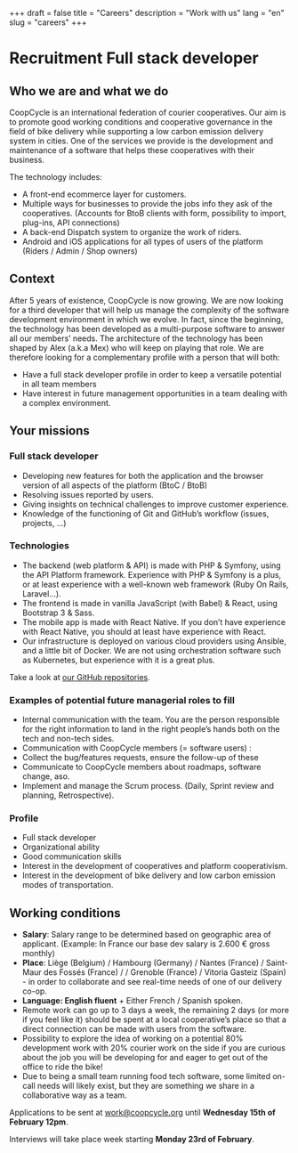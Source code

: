 +++
draft = false
title = "Careers"
description = "Work with us"
lang = "en"
slug = "careers"
+++

# Recruitment Full stack developer

## Who we are and what we do

CoopCycle is an international federation of courier cooperatives. Our aim is to promote good working conditions and cooperative governance in the field of bike delivery while supporting a low carbon emission delivery system in cities. One of the services we provide is the development and maintenance of a software that helps these cooperatives with their business.

The technology includes:
- A front-end ecommerce layer for customers.
- Multiple ways for businesses to provide the jobs info they ask of the cooperatives. (Accounts for BtoB clients with form, possibility to import, plug-ins, API connections)
- A back-end Dispatch system to organize the work of riders.
- Android and iOS applications for all types of users of the platform (Riders / Admin / Shop owners)

## Context

After 5 years of existence, CoopCycle is now growing. We are now looking for a third developer that will help us manage the complexity of the software development environment in which we evolve. In fact, since the beginning, the technology has been developed as a multi-purpose software to answer all our members’ needs. The architecture of the technology has been shaped by Alex (a.k.a Mex) who will keep on playing that role. We are therefore looking for a complementary profile with a person that will both:
- Have a full stack developer profile in order to keep a versatile potential in all team members
- Have interest in future management opportunities in a team dealing with a complex environment.

## Your missions

### Full stack developer

- Developing new features for both the application and the browser version of all aspects of the platform (BtoC / BtoB)
- Resolving issues reported by users.
- Giving insights on technical challenges to improve customer experience.
- Knowledge of the functioning of Git and GitHub’s workflow (issues, projects, ...)

### Technologies

- The backend (web platform & API) is made with PHP & Symfony, using the API Platform framework. Experience with PHP & Symfony is a plus, or at least experience with a well-known web framework (Ruby On Rails, Laravel...).
- The frontend is made in vanilla JavaScript (with Babel) & React, using Bootstrap 3 & Sass.
- The mobile app is made with React Native. If you don’t have experience with React Native, you should at least have experience with React.
- Our infrastructure is deployed on various cloud providers using Ansible, and a little bit of Docker. We are not using orchestration software such as Kubernetes, but experience with it is a great plus.

Take a look at [our GitHub repositories](https://github.com/coopcycle).

### Examples of potential future managerial roles to fill

- Internal communication with the team. You are the person responsible for the right information to land in the right people’s hands both on the tech and non-tech sides.
- Communication with CoopCycle members (= software users) :
- Collect the bug/features requests, ensure the follow-up of these
- Communicate to CoopCycle members about roadmaps, software change, aso.
- Implement and manage the Scrum process. (Daily, Sprint review and planning, Retrospective).

### Profile

- Full stack developer
- Organizational ability
- Good communication skills
- Interest in the development of cooperatives and platform cooperativism.
- Interest in the development of bike delivery and low carbon emission modes of transportation.

## Working conditions

- **Salary**: Salary range to be determined based on geographic area of applicant. (Example: In France our base dev salary is 2.600 € gross monthly)
- **Place**: Liège (Belgium) / Hambourg (Germany) / Nantes (France) / Saint-Maur des Fossés (France) / / Grenoble (France) / Vitoria Gasteiz (Spain) - in order to collaborate and see real-time needs of one of our delivery co-op.
- **Language: English fluent** + Either French / Spanish spoken.
- Remote work can go up to 3 days a week, the remaining 2 days (or more if you feel like it) should be spent at a local cooperative’s place so that a direct connection can be made with users from the software.
- Possibility to explore the idea of working on a potential 80% development work with 20% courier work on the side if you are curious about the job you will be developing for and eager to get out of the office to ride the bike!
- Due to being a small team running food tech software, some limited on-call needs will likely exist, but they are something we share in a collaborative way as a team.

Applications to be sent at [work@coopcycle.org](mailto:work@coopcycle.org) until **Wednesday 15th of February 12pm**.

Interviews will take place week starting **Monday 23rd of February**.

